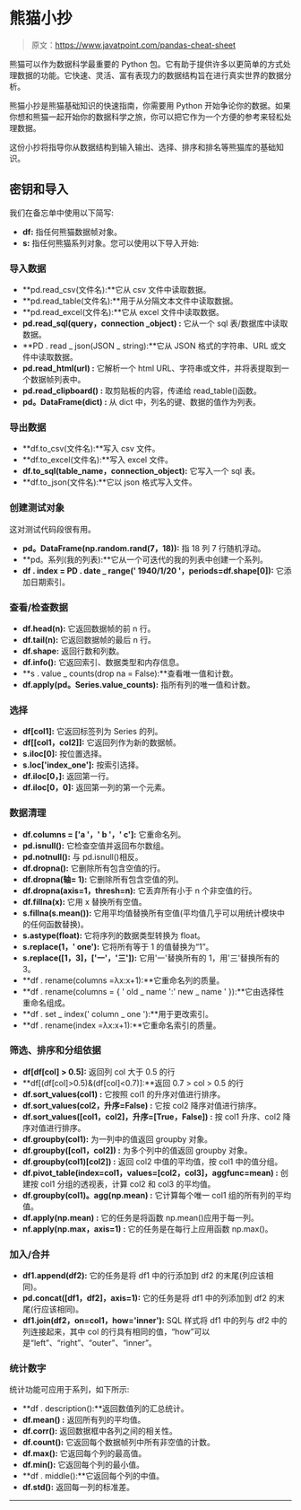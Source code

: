 # 熊猫小抄

> 原文：<https://www.javatpoint.com/pandas-cheat-sheet>

熊猫可以作为数据科学最重要的 Python 包。它有助于提供许多以更简单的方式处理数据的功能。它快速、灵活、富有表现力的数据结构旨在进行真实世界的数据分析。

熊猫小抄是熊猫基础知识的快速指南，你需要用 Python 开始争论你的数据。如果你想和熊猫一起开始你的数据科学之旅，你可以把它作为一个方便的参考来轻松处理数据。

这份小抄将指导你从数据结构到输入输出、选择、排序和排名等熊猫库的基础知识。

## 密钥和导入

我们在备忘单中使用以下简写:

*   **df:** 指任何熊猫数据帧对象。
*   **s:** 指任何熊猫系列对象。您可以使用以下导入开始:

### 导入数据

*   **pd.read_csv(文件名):**它从 csv 文件中读取数据。
*   **pd.read_table(文件名):**用于从分隔文本文件中读取数据。
*   **pd.read_excel(文件名):**它从 excel 文件中读取数据。
*   **pd.read_sql(query，connection _object) :** 它从一个 sql 表/数据库中读取数据。
*   **PD . read _ json(JSON _ string):**它从 JSON 格式的字符串、URL 或文件中读取数据。
*   **pd.read_html(url) :** 它解析一个 html URL、字符串或文件，并将表提取到一个数据帧列表中。
*   **pd.read_clipboard() :** 取剪贴板的内容，传递给 read_table()函数。
*   **pd。DataFrame(dict) :** 从 dict 中，列名的键、数据的值作为列表。

### 导出数据

*   **df.to_csv(文件名):**写入 csv 文件。
*   **df.to_excel(文件名):**写入 excel 文件。
*   **df.to_sql(table_name，connection_object):** 它写入一个 sql 表。
*   **df.to_json(文件名):**它以 json 格式写入文件。

### 创建测试对象

这对测试代码段很有用。

*   **pd。DataFrame(np.random.rand(7，18)):** 指 18 列 7 行随机浮动。
*   **pd。系列(我的列表):**它从一个可迭代的我的列表中创建一个系列。
*   **df . index = PD . date _ range(' 1940/1/20 '，periods=df.shape[0]):** 它添加日期索引。

### 查看/检查数据

*   **df.head(n):** 它返回数据帧的前 n 行。
*   **df.tail(n):** 它返回数据帧的最后 n 行。
*   **df.shape:** 返回行数和列数。
*   **df.info():** 它返回索引、数据类型和内存信息。
*   **s . value _ counts(drop na = False):**查看唯一值和计数。
*   **df.apply(pd。Series.value_counts):** 指所有列的唯一值和计数。

### 选择

*   **df[col1]:** 它返回标签列为 Series 的列。
*   **df[[col1，col2]]:** 它返回列作为新的数据帧。
*   **s.iloc[0]:** 按位置选择。
*   **s.loc['index_one']:** 按索引选择。
*   **df.iloc[0，]:** 返回第一行。
*   **df.iloc[0，0]:** 返回第一列的第一个元素。

### 数据清理

*   **df.columns = ['a '，' b '，' c']:** 它重命名列。
*   **pd.isnull():** 它检查空值并返回布尔数组。
*   **pd.notnull():** 与 pd.isnull()相反。
*   **df.dropna():** 它删除所有包含空值的行。
*   **df.dropna(轴= 1):** 它删除所有包含空值的列。
*   **df.dropna(axis=1，thresh=n):** 它丢弃所有小于 n 个非空值的行。
*   **df.fillna(x):** 它用 x 替换所有空值。
*   **s.fillna(s.mean()):** 它用平均值替换所有空值(平均值几乎可以用统计模块中的任何函数替换)。
*   **s.astype(float):** 它将序列的数据类型转换为 float。
*   **s.replace(1，' one'):** 它将所有等于 1 的值替换为“1”。
*   **s.replace([1，3]，['一'，'三']):** 它用'一'替换所有的 1，用'三'替换所有的 3。
*   **df . rename(columns =λx:x+1):**它重命名列的质量。
*   **df . rename(columns = { ' old _ name ':' new _ name ' }):**它由选择性重命名组成。
*   **df . set _ index(' column _ one '):**用于更改索引。
*   **df . rename(index =λx:x+1):**它重命名索引的质量。

### 筛选、排序和分组依据

*   **df[df[col] > 0.5]:** 返回列 col 大于 0.5 的行
*   **df[(df[col]>0.5)&(df[col]<0.7)]:**返回 0.7 > col > 0.5 的行
*   **df.sort_values(col1) :** 它按照 col1 的升序对值进行排序。
*   **df.sort_values(col2，升序=False) :** 它按 col2 降序对值进行排序。
*   **df.sort_values([col1，col2]，升序=[True，False]) :** 按 col1 升序、col2 降序对值进行排序。
*   **df.groupby(col1):** 为一列中的值返回 groupby 对象。
*   **df.groupby([col1，col2]) :** 为多个列中的值返回 groupby 对象。
*   **df.groupby(col1)[col2]) :** 返回 col2 中值的平均值，按 col1 中的值分组。
*   **df.pivot_table(index=col1，values=[col2，col3]，aggfunc=mean) :** 创建按 col1 分组的透视表，计算 col2 和 col3 的平均值。
*   **df.groupby(col1)。agg(np.mean) :** 它计算每个唯一 col1 组的所有列的平均值。
*   **df.apply(np.mean) :** 它的任务是将函数 np.mean()应用于每一列。
*   **nf.apply(np.max，axis=1) :** 它的任务是在每行上应用函数 np.max()。

### 加入/合并

*   **df1.append(df2):** 它的任务是将 df1 中的行添加到 df2 的末尾(列应该相同)。
*   **pd.concat([df1，df2]，axis=1):** 它的任务是将 df1 中的列添加到 df2 的末尾(行应该相同)。
*   **df1.join(df2，on=col1，how='inner'):** SQL 样式将 df1 中的列与 df2 中的列连接起来，其中 col 的行具有相同的值，“how”可以是“left”、“right”、“outer”、“inner”。

### 统计数字

统计功能可应用于系列，如下所示:

*   **df . description():**返回数值列的汇总统计。
*   **df.mean() :** 返回所有列的平均值。
*   **df.corr():** 返回数据框中各列之间的相关性。
*   **df.count():** 它返回每个数据帧列中所有非空值的计数。
*   **df.max():** 它返回每个列的最高值。
*   **df.min():** 它返回每个列的最小值。
*   **df . middle():**它返回每个列的中值。
*   **df.std():** 返回每一列的标准差。

* * *